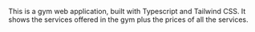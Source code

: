This is a gym web application, built with Typescript and Tailwind CSS. It shows the services offered in the gym plus the prices of all the services.
